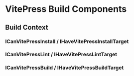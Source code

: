 # VitePress Build Components

## Build Context

### ICanVitePressInstall / IHaveVitePressInstallTarget

### ICanVitePressLint / IHaveVitePressLintTarget

### ICanVitePressBuild / IHaveVitePressBuildTarget
